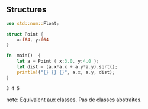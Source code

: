 ##  Structures

```rust
use std::num::Float;

struct Point {
    x:f64, y:f64
}

fn  main()  {
    let a = Point { x:3.0, y:4.0 };
    let dist = (a.x*a.x + a.y*a.y).sqrt();
    println!("{} {} {}", a.x, a.y, dist);
}
```

```text
3 4 5
```

note:
    Equivalent aux classes.
    Pas de classes abstraites.

